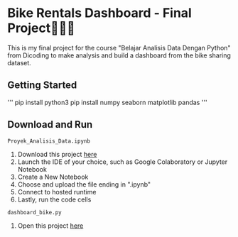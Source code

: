 # Bike Rentals Dashboard - Final Project🚴🏻‍♀️
This is my final project for the course "Belajar Analisis Data Dengan Python" from Dicoding to make analysis and build a dashboard from the bike sharing dataset.

## Getting Started
'''
pip install python3
pip install numpy seaborn matplotlib pandas
'''

## Download and Run
`Proyek_Analisis_Data.ipynb`
1. Download this project [here]([https://github.com/airamts/bike-sharing-analysis/blob/f3916de22714fddbada08039d7a328e24b7dc06b/Proyek_Analisis_Data.ipynb](https://github.com/Aurelviolita/Bangkit/blob/main/belajar_analisis_data/Proyek_Analisis_Data_Aurel_Elviolita_Putri.ipynb))
2. Launch the IDE of your choice, such as Google Colaboratory or Jupyter Notebook
3. Create a New Notebook
4. Choose and upload the file ending in ".ipynb"
5. Connect to hosted runtime
6. Lastly, run the code cells

`dashboard_bike.py`
1. Open this project [here]((https://bangkit-nffpajnau952ssfqegwdh3.streamlit.app/))
